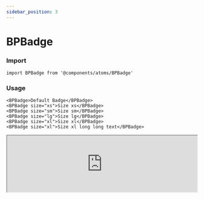 ```yaml
---
sidebar_position: 3
---
```


# BPBadge

### Import

```tsx
import BPBadge from '@components/atoms/BPBadge'

```

### Usage 

```tsx
<BPBadge>Default Badge</BPBadge>
<BPBadge size="xs">Size xs</BPBadge>
<BPBadge size="sm">Size sm</BPBadge>
<BPBadge size="lg">Size lg</BPBadge>
<BPBadge size="xl">Size xl</BPBadge>
<BPBadge size="xl">Size xl long long text</BPBadge>
```

<iframe width="100%" heigh="200px" src="https://ui-kit.blue-panda.dev/iframe.html?args=&id=atoms-bpbadge--basic&viewMode=story" />


### Props 


| Prop | Default | Options |
| ----------- | ----------- | ----------- |
| url | null | ReactElement<any, string \| JSXElementConstructor<any\>\> | 
| variant | default | 'default' \| 'inverted' \| 'danger' \| 'cyber' \| 'caution' \| 'success' \| 'primary' \| 'secondary' \| 'accent' \| 'light' \| 'link’ | 
| size | md | 'xxs'  \| 'xs'   \| 's'  \| 'md'  \| 'lg'  \| 'xl' \| 'xxl' 
| outlined | false | true \|  false 
| magic | false | true \|  false 
| hoverable | false | true \|  false 


Check more colors, statuses and styles at: 
<img src={'/img/sb.png'} alt="Storybook" style={{width: '15px'}} />

https://ui-kit.blue-panda.dev/?path=/story/atoms-bpbadge--basic